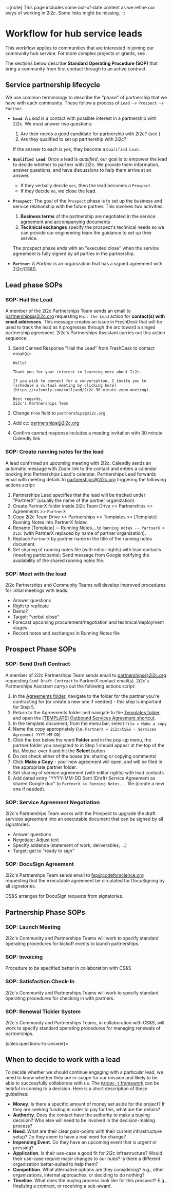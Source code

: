 :::{note}
This page includes some out-of-date content as we refine our ways of working in 2i2c. Some links might be missing.
:::

# Workflow for hub service leads

This workflow applies to communities that are interested in joining our community hub service.
For more complex projects or grants, see [](./grants-and-projects.md).

The sections below describe **Standard Operating Procedure (SOP)** that bring a community from first contact through to an active contract.

## Service partnership lifecycle

We use common terminology to describe the "phase" of partnership that we have with each community.
These follow a process of `Lead` --> `Prospect` --> `Partner`.

-   **`Lead`**: A _Lead_ is a contact with possible interest in a partnership with 2i2c.
    We must answer two questions:

    1. Are their needs a good candidate for partnership with 2i2c? (see [](#sales:questions-to-answer))
    2. Are they qualified to set up partnership with 2i2c?

    If the answer to each is _yes_, they become a `Qualified Lead`.

-   **`Qualified Lead`**: Once a lead is _qualified_, our goal is to empower the lead to decide whether to partner with 2i2c.
    We provide them information, answer questions, and have discussions to help them arrive at an answer.

    -   If they verbally decide `yes`, then the lead becomes a `Prospect`.
    -   If they decide `no`, we close the lead.

-   **`Prospect`:** The goal of the `Prospect` phase is to set up the business and service relationship with the future partner.
    This involves two activities:

    1. **Business terms** of the partnership are negotiated in the service agreement and accompanying documents
    2. **Technical exchanges** specify the prospect's technical needs so we can provide our engineering team the guidance to set up their service.

    The prospect phase ends with an "executed close" when the service agreement is fully signed by all parties in the partnership.

-   **`Partner`:** A _Partner_ is an organization that has a signed agreement with 2i2c/CS&S.

## Lead phase SOPs

### SOP: Hail the Lead

A member of the 2i2c Partnerships Team sends an email to partnerships@2i2c.org requesting `Hail the Lead` action for **contact(s) with email addresses**. This message creates an issue in FreshDesk that will be used to track the lead as it progresses through the arc toward a singed partnership agreement. 2i2c's Partnerships Assistant carries out this action sequence:

1. Send Canned Response "Hail the Lead" from FreshDesk to contact email(s):

    ```
    Hello!

    Thank you for your interest in learning more about 2i2c.

    If you wish to connect for a conversation, I invite you to [schedule a virtual meeting by clicking here](https://calendly.com/colliand/2i2c-30-minute-zoom-meeting).

    Best regards,
    2i2c's Partnerships Team
    ```

1. Change `From` field to `partnerships@2i2c.org`.
1. Add cc: partnerships@2i2c.org
1. Confirm canned response includes a meeting invitation with 30 minute Calendly link

### SOP: Create running notes for the lead

A lead confirmed an upcoming meeting with 2i2c. Calendly sends an automatic message with Zoom link to the contact and enters a calendar booking into Partnerships Lead's calendar. Partnerships Lead forwards email with meeting details to partnerships@2i2c.org triggering the following actions script:

1. Partnerships Lead specifies that the lead will be tracked under "PartnerX" (usually the name of the partner organization)
2. Create PartnerX folder inside 2i2c Team Drive >> Partnerships >> Agreements >> `PartnerX`
3. Copy 2i2c Team Drive >> Partnerships >> Templates >> [Template] Running Notes into PartnerX folder.
4. Rename [Template] -- Running Notes... to `Running notes -- PartnerX + 2i2c` (with PartnerX replaced by name of partner organization).
5. Replace `PartnerX` by partner name in the title of the running notes document.
6. Set sharing of running notes file (with editor rights) with lead contacts (meeting participants); Send message from Google notifying the availability of the shared running notes file.

### SOP: Meet with the lead

2i2c Partnerships and Community Teams will develop improved procedures for initial meetings with leads.

-   Answer questions
-   Right to replicate
-   Demo?
-   Target: "verbal close"
-   Forecast upcoming procurement/negotiation and technical/deployment stages
-   Record notes and exchanges in Running Notes file

## Prospect Phase SOPs

### SOP: Send Draft Contract

A member of 2i2c Partnerships Team sends email to partnerships@2i2c.org requesting `Send Draft Contract` to PartnerX contact email(s). 2i2c's Partnerships Assistant carrys out the following actions script:

1. In the [Agreements folder](https://drive.google.com/drive/u/1/folders/1d2N0F0zn3-7wG1FrA_6FHgHtNAyMcJr8), navigate to the folder for the partner you're contracting for (or create a new one if needed) - this step is important for Step 5.
2. Return to the Agreements folder and navigate to the [Templates folder](https://drive.google.com/drive/u/1/folders/1oRFLPChp8J9GpgWpnalF74752oNh9tt8), and open the [[TEMPLATE] Outbound Services Agreement shortcut](https://docs.google.com/document/d/1kPgSddJ_Sob0XcTbkDy5UShIAVKPmm04P9ZLsYiOV20/edit#heading=h.qo34o8p9in1e).
3. In the template document, from the menu bar, select `File > Make a copy`
4. Name the copy appropriately (i.e. `PartnerX + 2i2c/CS&S - Services Agreement YYYY-MM-DD`)
5. Click the box below the word **Folder** and in the pop-up menu, the partner folder you navigated to in Step 1 should appear at the top of the list. Mouse-over it and hit the **Select** button
6. Do not check either of the boxes (re: sharing or copying comments)
7. Click **Make a Copy** - your new agreement will open, and will be filed in the appropriate partner folder.
8. Set sharing of service agreement (with editor rights) with lead contacts
9. Add dated entry "YYYY-MM-DD Sent (Draft) Service Agreement as shared Google doc" to `PartnerX >> Running Notes...` file (create a new one if needed).

### SOP: Service Agreement Negotiation

2i2c's Partnerships Team works with the Prospect to upgrade the draft services agreement into an executable document that can be signed by all signatories.

-   Answer questions
-   Negotiate; Adjust text
-   Specify addenda (statement of work; deliverables; ...)
-   Target: get to "ready to sign"

### SOP: DocuSign Agreement

2i2c's Partnershps Team sends email to fsp@codeforscience.org requesting that the executable agreement be circulated for DocuSigning by all signatories.

CS&S arranges for DocuSign requests from signatories.

## Partnership Phase SOPs

### SOP: Launch Meeting

2i2c's Community and Partnerships Teams will work to specify standard operating procedures for kickoff events to launch partnerships.

### SOP: Invoicing

Procedure to be specified better in collaboration with CS&S

### SOP: Satisfaction Check-In

2i2c's Community and Partnerships Teams will work to specify standard operating procedures for checking in with partners.

### SOP: Renewal Tickler System

2i2c's Community and Partnerships Teams, in collaboration with CS&S, will work to specify standard operating procedures for managing renewals of partnerships.

(sales:questions-to-answer)=

## When to decide to work with a lead

To decide whether we should continue engaging with a particular lead, we need to know whether they are in-scope for our mission and likely to be able to successfully collaborate with us.
The [`MANIAC-T` framework](https://xxiibrands.com/sales/qualify-your-sales-leads-with-maniac-t/) can be helpful in coming to a decision. Here is a short description of these guideilnes:

-   **Money**. Is there a specific amount of money set aside for the project? If they are seeking funding in order to pay for this, what are the details?
-   **Authority**. Does the contact have the authority to make a buying decision? Who else will need to be involved in the decision-making process?
-   **Need**. What are their clear pain-points with their current infrastructure setup? Do they seem to have a real need for change?
-   **Impending Event**. Do they have an upcoming event that is urgent or pressing?
-   **Application**. Is their use-case a good fit for 2i2c infrastructure? Would their use-case require major changes to our hubs? Is there a different organization better-suited to help them?
-   **Competition**. What alternative options are they considering? e.g., other organizations, internal approaches, or deciding to do nothing?
-   **Timeline**. What does the buying process look like for this prospect? E.g., finalizing a contract, or receiving a sub-award.
